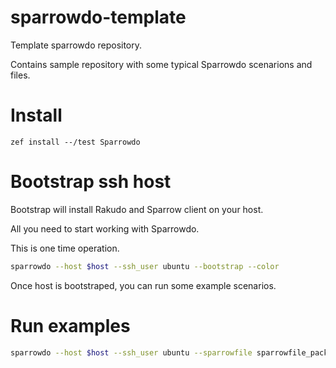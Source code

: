 # sparrowdo-template

Template sparrowdo repository. 

Contains sample repository with some typical Sparrowdo scenarions and files.

# Install

```
zef install --/test Sparrowdo
```

# Bootstrap ssh host

Bootstrap will install Rakudo and Sparrow client on your host.

All you need to start working with Sparrowdo.

This is one time operation.

```bash
sparrowdo --host $host --ssh_user ubuntu --bootstrap --color
```

Once host is bootstraped, you can run some example scenarios.

# Run examples

```bash
sparrowdo --host $host --ssh_user ubuntu --sparrowfile sparrowfile_packages.raku --color
```
